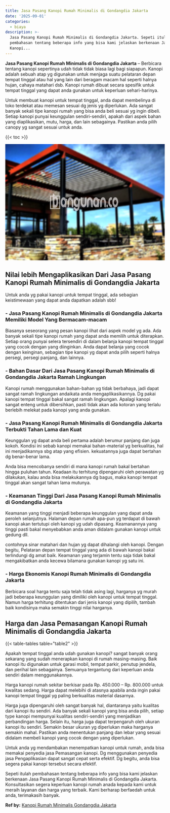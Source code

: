 ```yaml
---
title: Jasa Pasang Kanopi Rumah Minimalis di Gondangdia Jakarta
date: '2025-09-01'
categories:
  - biaya
description: >-
  Jasa Pasang Kanopi Rumah Minimalis di Gondangdia Jakarta. Sepeti itulah
  pembahasan tentang beberapa info yang bisa kami jelaskan berkenaan Jasa Pasang
  Kanopi...
---
```


**Jasa Pasang Kanopi Rumah Minimalis di Gondangdia Jakarta** – Berbicara tentang kanopi sepertinya udah tidak tidak biasa lagi bagi siapapun. Kanopi adalah sebuah atap yg digunakan untuk menjaga suatu pelataran depan tempat tinggal atau hal yang lain dari beragam macam hal seperti halnya hujan, cahaya matahari dsb. Kanopi rumah dibuat secara spesifik untuk tempat tinggal yang dapat anda gunakan untuk keperluan sehari-harinya.

Untuk membuat kanopi untuk tempat tinggal, anda dapat membelinya di toko terdekat atau memesan sesuai dg jenis yg diperlukan. Ada sangat banyak sekali tipe kanopi rumah yang bisa anda beli sesuai yg ingin dibeli. Setiap kanopi punyai keunggulan sendiri-sendiri, apakah dari aspek bahan yang diaplikasikan, mutu, harga, dan lain sebagainya. Pastikan anda pilih canopy yg sangat sesuai untuk anda.

{{< toc >}}

![Jasa Pasang Kanopi Rumah Minimalis di Gondangdia Jakarta](/images/harga-kanopi-minimalis-12.png)

## Nilai lebih Mengaplikasikan Dari Jasa Pasang Kanopi Rumah Minimalis di Gondangdia Jakarta

Untuk anda yg pakai kanopi untuk tempat tinggal, ada sebagian keistimewaan yang dapat anda dapatkan adalah sbb!

### \- Jasa Pasang Kanopi Rumah Minimalis di Gondangdia Jakarta Memiliki Model Yang Bermacam-macam

Biasanya seseorang yang pesan kanopi lihat dari aspek model yg ada. Ada banyak sekali tipe kanopi rumah yang dapat anda memilih untuk diterapkan. Setiap orang punyai selera tersendiri di dalam belanja kanopi tempat tinggal yang cocok dengan yang diinginkan. Anda dapat belanja yang cocok dengan keinginan, sebagian tipe kanopi yg dapat anda pilih seperti halnya persegi, persegi panjang, dan lainnya.

### \- Bahan Dasar Dari Jasa Pasang Kanopi Rumah Minimalis di Gondangdia Jakarta Ramah Lingkungan

Kanopi rumah menggunakan bahan-bahan yg tidak berbahaya, jadi dapat sangat ramah lingkungan andaikata anda mengaplikasikannya. Dg pakai kanopi tempat tinggal bakal sangat ramah lingkungan. Apalagi kanopi sangat enteng untuk dibersihkan, pasti tidak akan ada kotoran yang terlalu berlebih melekat pada kanopi yang anda gunakan.

### \- Jasa Pasang Kanopi Rumah Minimalis di Gondangdia Jakarta Terbukti Tahan Lama dan Kuat

Keunggulan yg dapat anda beli pertama adalah berumur panjang dan juga kokoh. Kondisi ini sebab kanopi memakai bahan-material yg berkualitas, hal ini menjadikannya sbg atap yang efisien. kekuatannya juga dapat bertahan dg benar-benar lama.

Anda bisa mencobanya sendiri di mana kanopi rumah bakal bertahan hingga puluhan tahun. Keadaan itu terhitung dipengaruhi oleh perawatan yg dilakukan, kalau anda bisa melakukannya dg bagus, maka kanopi tempat tinggal akan sangat tahan lama mutunya.

### \- Keamanan Tinggi Dari Jasa Pasang Kanopi Rumah Minimalis di Gondangdia Jakarta

Keamanan yang tinggi menjadi beberapa keunggulan yang dapat anda peroleh selanjutnya. Halaman depan rumah apa-pun yg terdapat di bawah kanopi akan tertutupi oleh kanopi yg udah dipasang. Keamanannya yang tinggi pasti bakal menyebabkan anda aman didalam gunakan kanopi untuk gedung dll.

contohnya sinar matahari dan hujan yg dapat dihalangi oleh kanopi. Dengan begitu, Pelataran depan tempat tinggal yang ada di bawah kanopi bakal terlindungi dg amat baik. Keamanan yang terjamin tentu saja tidak bakal mengakibatkan anda kecewa bilamana gunakan kanopi yg satu ini.

### \- Harga Ekonomis Kanopi Rumah Minimalis di Gondangdia Jakarta

Berbicara soal harga tentu saja telah tidak asing lagi, harganya yg murah jadi beberapa keunggulan yang dimiliki oleh kanopi untuk tempat tinggal. Namun harga terhitung ditentukan dari jenis kanopi yang dipilih, tambah baik kondisinya maka semakin tinggi nilai harganya.

## Harga dan Jasa Pemasangan Kanopi Rumah Minimalis di Gondangdia Jakarta

{{< table-tables table="table2" >}}

Apakah tempat tinggal anda udah gunakan kanopi? sangat banyak orang sekarang yang sudah menerapkan kanopi di rumah masing-masing. Baik kanopi itu digunakan untuk garasi mobil, tempat parkir, penutup jendela, dan perihal lain sebagainya. Semuanya tergantung dari keperluan anda sendiri dalam menggunakannya.

Harga kanopi rumah sekitar berkisar pada Rp. 450.000 – Rp. 800.000 untuk kwalitas sedang. Harga dapat melebihi di atasnya apabila anda ingin pakai kanopi tempat tinggal yg paling berkualitas material dasarnya.

Harga juga dipengaruhi oleh sangat banyak hal, diantaranya yaitu kualitas dari kanopi itu sendiri. Ada banyak sekali kanopi yang bisa anda pilih, setiap type kanopi mempunyai kualitas sendiri-sendiri yang menjadikan perbandingan harga. Selain itu, harga juga dapat terpengaruh oleh ukuran kanopi itu sendiri. Semakin besar ukuran yg diperlukan maka harganya semakin mahal. Pastikan anda menentukan panjang dan lebar yang sesuai didalam membeli kanopi yang cocok dengan yang diperlukan.

Untuk anda yg mendambakan menempatkan kanopi untuk rumah, anda bisa memakai penyedia jasa Pemasangan kanopi. Dg menggunakan penyedia jasa Pengaplikasian dapat sangat cepat serta efektif. Dg begitu, anda bisa segera pakai kanopi tersebut secara efektif.

Sepeti itulah pembahasan tentang beberapa info yang bisa kami jelaskan berkenaan Jasa Pasang Kanopi Rumah Minimalis di Gondangdia Jakarta. Konsultasikan segera keperluan kanopi rumah anada kepada kami untuk meraih layanan dan harga yang terbaik. Kami berharap berfaedah untuk anda, terimakasih banyak.

**Ref by:**  [Kanopi Rumah Minimalis Gondangdia Jakarta](https://id.wikipedia.org/wiki/Kanopi)
